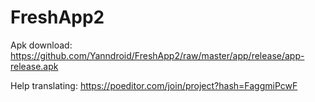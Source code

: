 # FreshApp2

Apk download: https://github.com/Yanndroid/FreshApp2/raw/master/app/release/app-release.apk

Help translating: https://poeditor.com/join/project?hash=FaggmiPcwF
